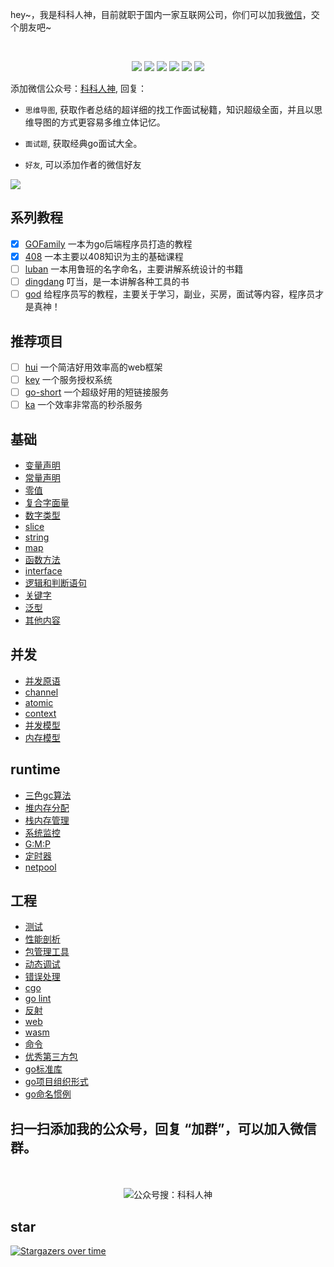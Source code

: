 <p align="left">
hey~，我是科科人神，目前就职于国内一家互联网公司，你们可以加我<a href="#wechat.png">微信</a>，交个朋友吧~
</p>
<br>
<p align="center">
<a href='#wechat.png'
 target="_blank"><img src="https://img.shields.io/static/v1?label=%E7%A7%91%E7%A7%91%E4%BA%BA%E7%A5%9E&message=%E5%85%AC%E4%BC%97%E5%8F%B7&color="></a>
<a href="https://www.youtube.com/channel/UCK8wjBe9sh4VHSowLQmWOzg" target="_blank"><img src="https://img.shields.io/static/v1?label=youtube&message=YouTube&color=red"></a>
<a href="https://space.bilibili.com/478621088" target="_blank"><img src="https://img.shields.io/static/v1?label=bilibili&message=b%E7%AB%99&color=blue"></a>
<a href="https://www.zhihu.com/people/shgopher" target="_blank"><img src="https://img.shields.io/static/v1?label=zhihu&message=%E7%9F%A5%E4%B9%8E&color=blue"></a>
<a href="https://blog.csdn.net/zyfljxzby" target="_blank"><img src="https://img.shields.io/static/v1?label=csdn&message=CSDN&color=red"></a>
<a href="https://www.toutiao.com/c/user/token/MS4wLjABAAAAIGeO1-kCUelF-G8GW3AvJlrEL7tiO24WHJmnX4nV1bs" target="_blank"><img src="https://img.shields.io/static/v1?label=toutiao&message=%E5%A4%B4%E6%9D%A1&color=red"></a>
</p>

添加微信公众号：<a href="#wechat.png">科科人神</a>, 回复：

- `思维导图`, 获取作者总结的超详细的找工作面试秘籍，知识超级全面，并且以思维导图的方式更容易多维立体记忆。
- `面试题`, 获取经典go面试大全。

- `好友`, 可以添加作者的微信好友

![](./GOFamily.png)                             
## 系列教程
- [x] [GOFamily](https://github.com/shgopher/GOFamily/) 一本为go后端程序员打造的教程
- [x] [408](https://github.com/shgopher/408/) 一本主要以408知识为主的基础课程
- [ ] [luban](https://github.com/shgopher/luban/) 一本用鲁班的名字命名，主要讲解系统设计的书籍
- [ ] [dingdang](https://github.com/shgopher/dingdang/) 叮当，是一本讲解各种工具的书
- [ ] [god](https://github.com/shgopher/god/) 给程序员写的教程，主要关于学习，副业，买房，面试等内容，程序员才是真神！
## 推荐项目
- [ ] [hui](https://github.com/shgopher/hui) 一个简洁好用效率高的web框架
- [ ] [key](https://github.com/shgopher/key) 一个服务授权系统
- [ ] [go-short](https://github.com/shgopher/go-short) 一个超级好用的短链接服务
- [ ] [ka](https://github.com/shgopher/ka) 一个效率非常高的秒杀服务                             
## 基础
- [变量声明](./基础/变量声明)
- [常量声明](./基础/常量声明)
- [零值](./基础/零值)
- [复合字面量](./基础/复合字面量)
- [数字类型](./基础/数字类型)
- [slice](./基础/slice)
- [string](./基础/string)
- [map](./基础/map)
- [函数方法](./基础/函数方法)
- [interface](./基础/interface)
- [逻辑和判断语句](./基础/逻辑和判断语句)
- [关键字](./基础/关键字)
- [泛型](./基础/泛型)
- [其他内容](./基础/其他内容)
## 并发
- [并发原语](./并发/并发原语)
- [channel](./并发/channel)
- [atomic](./并发/atomic)
- [context](./并发/context)
- [并发模型](./并发/并发模型)
- [内存模型](./并发/内存模型)
## runtime
- [三色gc算法](./runtime/三色gc算法)
- [堆内存分配](./runtime/堆内存分配)
- [栈内存管理](./runtime/栈内存管理)
- [系统监控](./runtime/系统监控)
- [G:M:P](./runtime/gmp)
- [定时器](./runtime/定时器)
- [netpool](./runtime/netpool)
## 工程
- [测试](./工程/测试)
- [性能剖析](./工程/性能剖析)
- [包管理工具](./工程/包管理工具)
- [动态调试](./工程/动态调试)
- [错误处理](./工程/错误处理)
- [cgo](./工程/cgo)
- [go lint](./工程/golint)
- [反射](./工程/反射)
- [web](./工程/web)
- [wasm](./工程/wasm)
- [命令](./工程/命令)
- [优秀第三方包](./工程/优秀第三方包)
- [go标准库](./工程/go标准库)
- [go项目组织形式](./工程/项目组织形式)
- [go命名惯例](./工程/go命名惯例)

## 扫一扫添加我的公众号，回复 “加群”，可以加入微信群。

<p id="wechat.png" align="center">
<br>
<br>
<img src="./wechat.png"  alt="公众号搜：科科人神">
</p>
                                                                             
## star
                                                                             
[![Stargazers over time](https://starchart.cc/shgopher/GOFamily.svg)](https://starchart.cc/shgopher/GOFamily)

